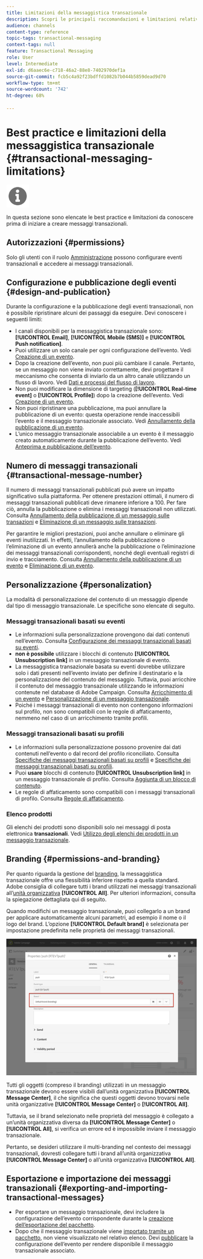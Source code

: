 ```yaml
---
title: Limitazioni della messaggistica transazionale
description: Scopri le principali raccomandazioni e limitazioni relative ai messaggi transazionali in Adobe Campaign Standard.
audience: channels
content-type: reference
topic-tags: transactional-messaging
context-tags: null
feature: Transactional Messaging
role: User
level: Intermediate
exl-id: d6aaec6e-c718-46a2-88e8-7402970def1a
source-git-commit: fcb5c4a92f23bdffd1082b7b044b5859dead9d70
workflow-type: tm+mt
source-wordcount: '742'
ht-degree: 68%

---
```


# Best practice e limitazioni della messaggistica transazionale {#transactional-messaging-limitations}

<img src="assets/do-not-localize/icon_concepts.svg" width="60px">

In questa sezione sono elencate le best practice e limitazioni da conoscere prima di iniziare a creare messaggi transazionali.

<!--For more on transactional messages, including on how to configure and create them, see [Getting started with transactional messaging](../../channels/using/getting-started-with-transactional-msg.md).-->

## Autorizzazioni {#permissions}

Solo gli utenti con il ruolo [Amministrazione](../../administration/using/users-management.md#functional-administrators) possono configurare eventi transazionali e accedere ai messaggi transazionali.

## Configurazione e pubblicazione degli eventi {#design-and-publication}

Durante la configurazione e la pubblicazione degli eventi transazionali, non è possibile ripristinare alcuni dei passaggi da eseguire. Devi conoscere i seguenti limiti:

* I canali disponibili per la messaggistica transazionale sono: **[!UICONTROL Email]**, **[!UICONTROL Mobile (SMS)]** e **[!UICONTROL Push notification]**.
* Puoi utilizzare un solo canale per ogni configurazione dell’evento. Vedi [Creazione di un evento](../../channels/using/configuring-transactional-event.md#creating-an-event).
* Dopo la creazione dell’evento, non puoi più cambiare il canale. Pertanto, se un messaggio non viene inviato correttamente, devi progettare il meccanismo che consenta di inviarlo da un altro canale utilizzando un flusso di lavoro. Vedi [Dati e processi del flusso di lavoro](../../automating/using/get-started-workflows.md).
* Non puoi modificare la dimensione di targeting (**[!UICONTROL Real-time event]** o **[!UICONTROL Profile]**) dopo la creazione dell’evento. Vedi [Creazione di un evento](../../channels/using/configuring-transactional-event.md#creating-an-event).
* Non puoi ripristinare una pubblicazione, ma puoi annullare la pubblicazione di un evento: questa operazione rende inaccessibili l’evento e il messaggio transazionale associato. Vedi [Annullamento della pubblicazione di un evento](../../channels/using/publishing-transactional-event.md#unpublishing-an-event).
* L’unico messaggio transazionale associabile a un evento è il messaggio creato automaticamente durante la pubblicazione dell’evento. Vedi [Anteprima e pubblicazione dell’evento](../../channels/using/publishing-transactional-event.md#previewing-and-publishing-the-event).

## Numero di messaggi transazionali {#transactional-message-number}

Il numero di messaggi transazionali pubblicati può avere un impatto significativo sulla piattaforma. Per ottenere prestazioni ottimali, il numero di messaggi transazionali pubblicati deve rimanere inferiore a 100. Per fare ciò, annulla la pubblicazione o elimina i messaggi transazionali non utilizzati. Consulta [Annullamento della pubblicazione di un messaggio sulle transazioni](../../channels/using/publishing-transactional-message.md#unpublishing-a-transactional-message) e [Eliminazione di un messaggio sulle transazioni](../../channels/using/publishing-transactional-message.md#deleting-a-transactional-message).

Per garantire le migliori prestazioni, puoi anche annullare o eliminare gli eventi inutilizzati. In effetti, l’annullamento della pubblicazione o l’eliminazione di un evento annullerà anche la pubblicazione o l’eliminazione dei messaggi transazionali corrispondenti, nonché degli eventuali registri di invio e tracciamento. Consulta [Annullamento della pubblicazione di un evento](../../channels/using/publishing-transactional-event.md#unpublishing-an-event) e [Eliminazione di un evento](../../channels/using/publishing-transactional-event.md#deleting-an-event).

## Personalizzazione {#personalization}

La modalità di personalizzazione del contenuto di un messaggio dipende dal tipo di messaggio transazionale. Le specifiche sono elencate di seguito.

### Messaggi transazionali basati su eventi

* Le informazioni sulla personalizzazione provengono dai dati contenuti nell’evento. Consulta [Configurazione dei messaggi transazionali basati su eventi](../../channels/using/configuring-transactional-event.md#event-based-transactional-messages).
* **non è possibile** utilizzare i blocchi di contenuto **[!UICONTROL Unsubscription link]** in un messaggio transazionale di evento.
* La messaggistica transazionale basata su eventi dovrebbe utilizzare solo i dati presenti nell’evento inviato per definire il destinatario e la personalizzazione del contenuto del messaggio. Tuttavia, puoi arricchire il contenuto del messaggio transazionale utilizzando le informazioni contenute nel database di Adobe Campaign. Consulta [Arricchimento di un evento](../../channels/using/configuring-transactional-event.md#enriching-the-transactional-message-content) e [Personalizzazione di un messaggio transazionale](../../channels/using/editing-transactional-message.md#personalizing-a-transactional-message).
* Poiché i messaggi transazionali di evento non contengono informazioni sul profilo, non sono compatibili con le regole di affaticamento, nemmeno nel caso di un arricchimento tramite profili.

### Messaggi transazionali basati su profili

* Le informazioni sulla personalizzazione possono provenire dai dati contenuti nell’evento o dal record del profilo riconciliato. Consulta [Specifiche dei messaggi transazionali basati su profili](../../channels/using/configuring-transactional-event.md#profile-based-transactional-messages) e [Specifiche dei messaggi transazionali basati su profili](../../channels/using/editing-transactional-message.md#profile-transactional-message-specificities).
* Puoi **usare** blocchi di contenuto **[!UICONTROL Unsubscription link]** in un messaggio transazionale di profilo. Consulta [Aggiunta di un blocco di contenuto](../../designing/using/personalization.md#adding-a-content-block).
* Le regole di affaticamento sono compatibili con i messaggi transazionali di profilo. Consulta [Regole di affaticamento](../../sending/using/fatigue-rules.md).

### Elenco prodotti

Gli elenchi dei prodotti sono disponibili solo nei messaggi di posta elettronica **transazionali**. Vedi [Utilizzo degli elenchi dei prodotti in un messaggio transazionale](../../designing/using/using-product-listings.md).

## Branding {#permissions-and-branding}

Per quanto riguarda la gestione del [branding](../../administration/using/branding.md), la messaggistica transazionale offre una flessibilità inferiore rispetto a quella standard. Adobe consiglia di collegare tutti i brand utilizzati nei messaggi transazionali all’[unità organizzativa](../../administration/using/organizational-units.md) **[!UICONTROL All]**. Per ulteriori informazioni, consulta la spiegazione dettagliata qui di seguito.

Quando modifichi un messaggio transazionale, puoi collegarlo a un brand per applicare automaticamente alcuni parametri, ad esempio il nome o il logo del brand. L’opzione **[!UICONTROL Default brand]** è selezionata per impostazione predefinita nelle proprietà dei messaggi transazionali.

![](assets/message-center_branding.png)

Tutti gli oggetti (compreso il branding) utilizzati in un messaggio transazionale devono essere visibili dall’unità organizzativa **[!UICONTROL Message Center]**, il che significa che questi oggetti devono trovarsi nelle unità organizzative **[!UICONTROL Message Center]** o **[!UICONTROL All]**.

Tuttavia, se il brand selezionato nelle proprietà del messaggio è collegato a un’unità organizzativa diversa da **[!UICONTROL Message Center]** o **[!UICONTROL All]**, si verifica un errore ed è impossibile inviare il messaggio transazionale.

Pertanto, se desideri utilizzare il multi-branding nel contesto dei messaggi transazionali, dovresti collegare tutti i brand all’unità organizzativa **[!UICONTROL Message Center]** o all’unità organizzativa **[!UICONTROL All]**.

## Esportazione e importazione dei messaggi transazionali {#exporting-and-importing-transactional-messages}

* Per esportare un messaggio transazionale, devi includere la configurazione dell’evento corrispondente durante la [creazione dell’esportazione del pacchetto](../../automating/using/managing-packages.md#creating-a-package).
* Dopo che il messaggio transazionale viene [importato tramite un pacchetto](../../automating/using/managing-packages.md#importing-a-package), non viene visualizzato nel relativo elenco. Devi [pubblicare](../../channels/using/publishing-transactional-event.md) la configurazione dell’evento per rendere disponibile il messaggio transazionale associato.

